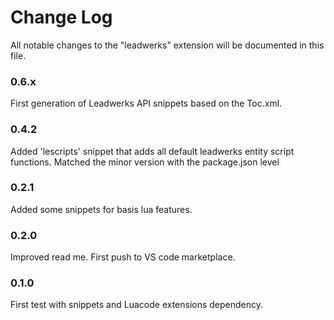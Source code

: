 # Change Log
All notable changes to the "leadwerks" extension will be documented in this file.


### 0.6.x
First generation of Leadwerks API snippets based on the Toc.xml. 

### 0.4.2
Added 'lescripts' snippet that adds all default leadwerks entity script functions.
Matched the minor version with the package.json level

### 0.2.1
Added some snippets for basis lua features.

### 0.2.0
Improved read me. First push to VS code marketplace.

### 0.1.0
First test with snippets and Luacode extensions dependency.
